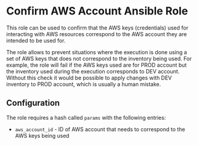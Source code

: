 Confirm AWS Account Ansible Role
================================

This role can be used to confirm that the AWS keys (credentials) used for
interacting with AWS resources correspond to the AWS account they are intended
to be used for.

The role allows to prevent situations where the execution is done using a set
of AWS keys that does not correspond to the inventory being used. For example, the
role will fail if the AWS keys used are for PROD account but the inventory used
during the execution corresponds to DEV account. Without this check it would be
possible to apply changes with DEV inventory to PROD account, which is usually
a human mistake.

Configuration
-------------

The role requires a hash called `params` with the following entries:
* `aws_account_id` - ID of AWS account that needs to correspond to the AWS keys
  being used

